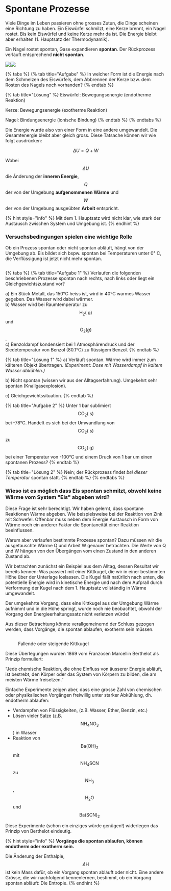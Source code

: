 # Spontane Prozesse

Viele Dinge im Leben passieren ohne grosses Zutun, die Dinge scheinen eine Richtung zu haben. Ein Eiswürfel schmilzt, eine Kerze brennt, ein Nagel rostet. Bis kein Eiswürfel und keine Kerze mehr da ist. Die Energie bleibt aber erhalten (1. Hauptsatz der Thermodynamik).

Ein Nagel rostet spontan, Gase expandieren **spontan**. Der Rückprozess verläuft entsprechend **nicht spontan**.

![](<../../.gitbook/assets/image (7) (1) (1).png>)![](<../../.gitbook/assets/image (64).png>)

{% tabs %}
{% tab title="Aufgabe" %}
In welcher Form ist die Energie nach dem Schmelzen des Eiswürfels, dem Abbrennen der Kerze bzw. dem Rosten des Nagels noch vorhanden?
{% endtab %}

{% tab title="Lösung" %}
Eiswürfel: Bewegungsenergie (endotherme Reaktion)

Kerze: Bewegungsenergie (exotherme Reaktion)

Nagel: Bindungsenergie (ionische Bindung)
{% endtab %}
{% endtabs %}

Die Energie wurde also von einer Form in eine andere umgewandelt. Die Gesamtenergie bleibt aber gleich gross. Diese Tatsache können wir wie folgt ausdrücken:

$$\Delta U=Q+W$$

Wobei\
$$\Delta U$$ die Änderung der **inneren Energie**,\
$$Q$$ der von der Umgebung **aufgenommenen Wärme** und\
$$W$$der von der Umgebung ausgeübten **Arbeit** entspricht.

{% hint style="info" %}
Mit dem 1. Hauptsatz wird nicht klar, wie stark der Austausch zwischen System und Umgebung ist.
{% endhint %}

### Versuchsbedingungen spielen eine wichtige Rolle

Ob ein Prozess spontan oder nicht spontan abläuft, hängt von der Umgebung ab. Eis bildet sich bspw. spontan bei Temperaturen unter 0° C, die Verflüssigung ist jetzt nicht mehr spontan.

<figure><img src="../../.gitbook/assets/image (6) (1) (1) (1) (1).png" alt=""><figcaption></figcaption></figure>

{% tabs %}
{% tab title="Aufgabe 1" %}
Verlaufen die folgenden beschriebenen Prozesse spontan nach rechts, nach links oder liegt ein Gleichgewichtszustand vor?

a) Ein Stück Metall, das 150°C heiss ist, wird in 40°C warmes Wasser gegeben. Das Wasser wird dabei wärmer.\
b) Wasser wird bei Raumtemperatur zu $$\mathrm{H}_2(\mathrm{~g})$$ und $$\mathrm{O}_2(g)$$. \
c) Benzoldampf kondensiert bei 1 Atmosphärendruck und der Siedetemperatur von Benzol (80.1°C) zu flüssigem Benzol.
{% endtab %}

{% tab title="Lösung 1" %}
a) Verläuft spontan. Wärme wird immer zum kälteren Objekt übertragen. _(Experiment: Dose mit Wasserdampf in kaltem Wasser abkühlen.)_

b) Nicht spontan (wissen wir aus der Alltagserfahrung). Umgekehrt sehr spontan (Knallgasexplosion).

c) Gleichgewichtssituation.
{% endtab %}

{% tab title="Aufgabe 2" %}
Unter 1 bar sublimiert $$\mathrm{CO}_2(\mathrm{~s})$$ bei -78°C. Handelt es sich bei der Umwandlung von $$\mathrm{CO}_2(\mathrm{~s})$$ zu $$\mathrm{CO}_2(\mathrm{~g})$$bei einer Temperatur von -100°C und einem Druck von 1 bar um einen spontanen Prozess?
{% endtab %}

{% tab title="Lösung 2" %}
Nein; der Rückprozess findet _bei dieser Temperatur_ spontan statt.
{% endtab %}
{% endtabs %}

### Wieso ist es möglich dass Eis spontan schmilzt, obwohl keine Wärme vom System "Eis" abgeben wird?

Diese Frage ist sehr berechtigt. Wir haben gelernt, dass spontane Reaktionen Wärme abgeben. Wie beispielsweise bei der Reaktion von Zink mit Schwefel. Offenbar muss neben dem Energie Austausch in Form von Wärme noch ein anderer Faktor die Spontaneität einer Reaktion beeinflussen.

Warum aber verlaufen bestimmte Prozesse spontan? Dazu müssen wir die ausgetauschte Wärme Q und Arbeit W genauer betrachten. Die Werte von Q und W hängen von den Übergängen vom einen Zustand in den anderen Zustand ab.

Wir betrachten zunächst ein Beispiel aus dem Alltag, dessen Resultat wir bereits kennen: Was passiert mit einer Kittkugel, die wir in einer bestimmten Höhe über der Unterlage loslassen. Die Kugel fällt natürlich nach unten, die potentielle Energie wird in kinetische Energie und nach dem Aufprall durch Verformung der Kugel nach dem 1. Hauptsatz vollständig in Wärme umgewandelt.

Der umgekehrte Vorgang, dass eine Kittkugel aus der Umgebung Wärme aufnimmt und in die Höhe springt, wurde noch nie beobachtet, obwohl der Vorgang den Energieerhaltungssatz nicht verletzen würde!

Aus dieser Betrachtung könnte verallgemeinernd der Schluss gezogen werden, dass Vorgänge, die spontan ablaufen, exotherm sein müssen.

<figure><img src="../../.gitbook/assets/image (70).png" alt=""><figcaption><p>Fallende oder steigende Kittkugel</p></figcaption></figure>

Diese Überlegungen wurden 1869 vom Franzosen Marcellin Berthelot als Prinzip formuliert:

“Jede chemische Reaktion, die ohne Einfluss von äusserer Energie abläuft, ist bestrebt, den Körper oder das System von Körpern zu bilden, die am meisten Wärme freisetzen.”

Einfache Experimente zeigen aber, dass eine grosse Zahl von chemischen oder physikalischen Vorgängen freiwillig unter starker Abkühlung, dh. endotherm ablaufen:

* Verdampfen von Flüssigkeiten, (z.B. Wasser, Ether, Benzin, etc.)
* Lösen vieler Salze (z.B. $$\mathrm{NH}_4 \mathrm{NO}_3$$ ) in Wasser
* Reaktion von $$\mathrm{Ba}(\mathrm{OH})_2$$ mit $$\mathrm{NH}_4 \mathrm{SCN}$$ zu $$\mathrm{NH}_3$$, $$\mathrm{H}_2 \mathrm{O}$$ und $$\mathrm{Ba}(\mathrm{SCN})_2$$&#x20;

Diese Experimente (schon ein einziges würde genügen!) widerlegen das Prinzip von Berthelot eindeutig.

{% hint style="info" %}
**Vorgänge die spontan ablaufen, können endotherm oder exotherm sein.**

Die Änderung der Enthalpie, $$\Delta \mathrm{H}$$ ist kein Mass dafür, ob ein Vorgang spontan abläuft oder nicht. Eine andere Grösse, die wir nachfolgend kennenlernen, bestimmt, ob ein Vorgang spontan abläuft: Die Entropie.
{% endhint %}

